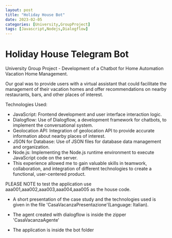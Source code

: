 ```yaml
---
layout: post
title: "Holiday House Bot"
date: 2023-02-05
categories: [University,GroupProject]
tags: [Javascript,Nodejs,Dialogflow]
---
```


# Holiday House Telegram Bot
University Group Project - Development of a Chatbot for Home Automation Vacation Home Management.

Our goal was to provide users with a virtual assistant that could facilitate the management of their vacation homes and offer recommendations on nearby restaurants, bars, and other places of interest.

Technologies Used:

* JavaScript: Frontend development and user interface interaction logic.
* Dialogflow: Use of Dialogflow, a development framework for chatbots, to implement the conversational system.
* Geolocation API: Integration of geolocation API to provide accurate information about nearby places of interest.
* JSON for Database: Use of JSON files for database data management and organization.
* Node.js: Implementing the Node.js runtime environment to execute JavaScript code on the server.
* This experience allowed me to gain valuable skills in teamwork, collaboration, and integration of different technologies to create a functional, user-centered product.

PLEASE NOTE to test the application use aaa001,aaa002,aaa003,aaa004,aaa005 as the house code.

* A short presentation of the case study and the technologies used is given in the file 'CasaVacanzaPresentazione'(Language: Italian).

* The agent created with dialogflow is inside the zipper 'CasaVacanzaAgente'

* The application is inside the bot folder
